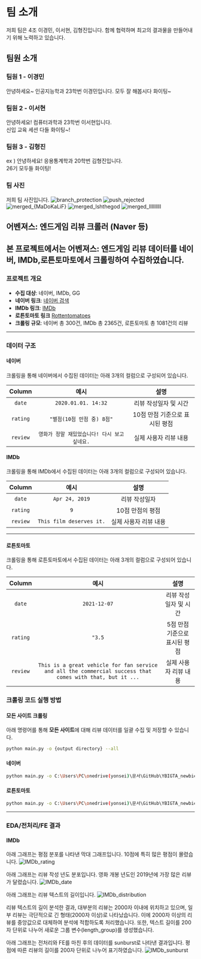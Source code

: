 # 팀 소개

저희 팀은  4조 이경민, 이서현, 김형진입니다. 
함께 협력하며 최고의 결과물을 만들어내기 위해 노력하고 있습니다.

## 팀원 소개

### 팀원 1 - 이경민
안녕하세요~ 인공지능학과 23학번 이경민입니다.
모두 잘 해봅시다 화이팅~

### 팀원 2 - 이서현 
안녕하세요! 컴퓨터과학과 23학번 이서현입니다.  
신입 교육 세션 다들 화이팅~!

### 팀원 3 - 김형진
ex ) 안녕하세요! 응용통계학과 20학번 김형진입니다.  
26기 모두들 화이팅!

### 팀 사진
저희 팀 사진입니다.
![branch_protection](github/branch_protection.png)
![push_rejected](github/push_rejected.png)
![merged_{MaDoKaLiF}](github/merged_{MaDoKaLiF}.png)
![merged_lshthegod](github/merged_lshthegod.png)
![merged_IlllIIlII](github/merged_IlllIIlII.jpg)


## 어벤져스: 엔드게임 리뷰 크롤러 (Naver 등)
본 프로젝트에서는 **어벤져스: 엔드게임** 리뷰 데이터를 네이버, IMDb,로튼토마토에서 크롤링하여 수집하였습니다.  
---

### 프로젝트 개요

- **수집 대상**: 네이버, IMDb, GG
- **네이버 링크**: [네이버 검색](https://search.naver.com/search.naver?where=nexearch&sm=tab_etc&mra=bkEw&pkid=68&os=2464226&qvt=0&query=%EC%96%B4%EB%B2%A4%EC%A0%B8%EC%8A%A4%3A%20%EC%97%94%EB%93%9C%EA%B2%8C%EC%9E%84%20%ED%8F%89%EC%A0%90)
- **IMDb 링크**: [IMDb](https://www.imdb.com/title/tt4154796/reviews/?ref_=tt_ov_ururv)
- **로튼토마토 링크** [Rottentomatoes](https://www.rottentomatoes.com/m/avengers_endgame/reviews?type=user)
- **크롤링 규모**: 네이버 총 300건, IMDb 총 2365건, 로튼토마토 총 1081건의 리뷰

---

### 데이터 구조
#### 네이버
크롤링을 통해 네이버에서 수집된 데이터는 아래 3개의 컬럼으로 구성되어 있습니다.

| Column | 예시                                     | 설명                                       |
|:------:|:---------------------------------------:|:------------------------------------------:|
| `date`   | `2020.01.01. 14:32`                    | 리뷰 작성일자 및 시간                      |
| `rating` | `"별점(10점 만점 중) 8점"`              | 10점 만점 기준으로 표시된 평점             |
| `review` | `영화가 정말 재밌었습니다! 다시 보고 싶네요.` | 실제 사용자 리뷰 내용                      |


#### IMDb
크롤링을 통해 IMDb에서 수집된 데이터는 아래 3개의 컬럼으로 구성되어 있습니다.

| Column   | 예시                    | 설명               |
|:--------:|:-----------------------:|:------------------:|
| `date`   | `Apr 24, 2019`          | 리뷰 작성일자       |
| `rating` | `9`                     | 10점 만점의 평점    |
| `review` | `This film deserves it.`| 실제 사용자 리뷰 내용|
---

#### 로튼토마토
크롤링을 통해 로튼토마토에서 수집된 데이터는 아래 3개의 컬럼으로 구성되어 있습니다.

| Column | 예시                                     | 설명                                       |
|:------:|:---------------------------------------:|:------------------------------------------:|
| `date`   | `2021-12-07`                    | 리뷰 작성일자 및 시간                      |
| `rating` | `"3.5`              | 5점 만점 기준으로 표시된 평점             |
| `review` | `This is a great vehicle for fan service and all the commercial success that comes with that, but it ...` | 실제 사용자 리뷰 내용 |

### 크롤링 코드 실행 방법

#### 모든 사이트 크롤링

아래 명령어를 통해 **모든 사이트**에 대해 리뷰 데이터를 일괄 수집 및 저장할 수 있습니다.

```bash
python main.py -o {output directory} --all
```
#### 네이버
```bash
python main.py -o C:\Users\PC\onedrive(yonsei)\문서\GitHub\YBIGTA_newbie_team_project\database -c naver
```
#### 로튼토마토
```bash
python main.py -o C:\Users\PC\onedrive(yonsei)\문서\GitHub\YBIGTA_newbie_team_project\database -c rottentomatoes
```

---
### EDA/전처리/FE 결과

#### IMDb

아래 그래프는 평점 분포를 나타낸 막대 그래프입니다. 10점에 특히 많은 평점이 몰렸습니다.
![IMDb_rating](review_analysis/plots/IMDb_rating.png)

아래 그래프는 리뷰 작성 년도 분포입니다. 영화 개봉 년도인 2019년에 가장 많은 리뷰가 달렸습니다.
![IMDb_date](review_analysis/plots/IMDb_date.png)

아래 그래프는 리뷰 텍스트의 길이입니다. 
![IMDb_distribution](review_analysis/plots/IMDb_distribution.png)


리뷰 텍스트의 길이 분석한 결과, 대부분의 리뷰는 2000자 이내에 위치하고 있으며, 일부 리뷰는 극단적으로 긴 형태(2000자 이상)로 나타났습니다. 이에 2000자 이상의 리뷰를 중앙값으로 대체하여 분석에 적합하도록 처리했습니다. 또한, 텍스트 길이를 200자 단위로 나누어 새로운 그룹 변수(length_group)를 생성했습니다.

아래 그래프는 전처리와 FE를 마친 후의 데이터를 sunburst로 나타낸 결과입니다. 평점에 따른 리뷰의 길이를 200자 단위로 나누어 표기하였습니다.
![IMDb_sunburst](review_analysis/plots/IMDb_sunburst.png)
